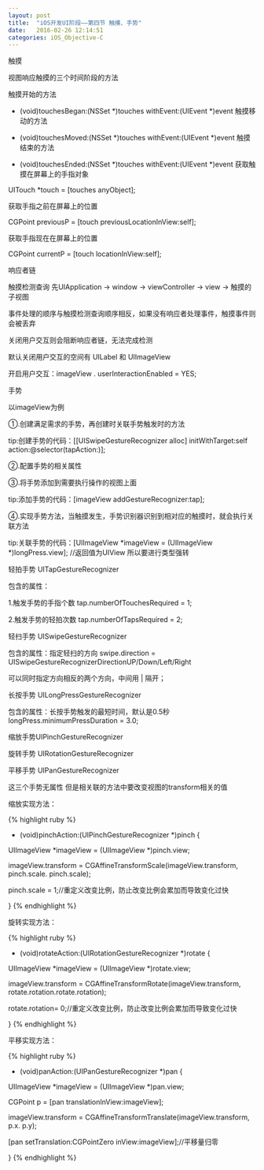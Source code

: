 ```yaml
---
layout: post
title:  "iOS开发UI阶段——第四节 触摸、手势"
date:   2016-02-26 12:14:51
categories: iOS_Objective-C
---
```


触摸

视图响应触摸的三个时间阶段的方法

触摸开始的方法

- (void)touchesBegan:(NSSet *)touches withEvent:(UIEvent *)event
触摸移动的方法

- (void)touchesMoved:(NSSet *)touches withEvent:(UIEvent *)event
触摸结束的方法

- (void)touchesEnded:(NSSet *)touches withEvent:(UIEvent *)event
获取触摸在屏幕上的手指对象

UITouch *touch = [touches anyObject];

获取手指之前在屏幕上的位置

CGPoint previousP = [touch previousLocationInView:self];

获取手指现在在屏幕上的位置

CGPoint currentP = [touch locationInView:self];



响应者链

触摸检测查询 先UIApplication -> window -> viewController -> view -> 触摸的子视图

事件处理的顺序与触摸检测查询顺序相反，如果没有响应者处理事件，触摸事件则会被丢弃

关闭用户交互则会阻断响应者链，无法完成检测

默认关闭用户交互的空间有 UILabel 和 UIImageView

开启用户交互：imageView . userInteractionEnabled = YES;



手势

以imageView为例

①.创建满足需求的手势，再创建时关联手势触发时的方法

tip:创建手势的代码：[[UISwipeGestureRecognizer alloc] initWithTarget:self action:@selector(tapAction:)];

②.配置手势的相关属性

③.将手势添加到需要执行操作的视图上面

tip:添加手势的代码：[imageView addGestureRecognizer:tap];

④.实现手势方法，当触摸发生，手势识别器识别到相对应的触摸时，就会执行关联方法

tip:关联手势的代码：[UIImageView *imageView = (UIImageView *)longPress.view]; //返回值为UIView 所以要进行类型强转

轻拍手势 UITapGestureRecognizer

包含的属性：

1.触发手势的手指个数  tap.numberOfTouchesRequired = 1;

2.触发手势的轻拍次数  tap.numberOfTapsRequired = 2;

轻扫手势 UISwipeGestureRecognizer

包含的属性：指定轻扫的方向 swipe.direction = UISwipeGestureRecognizerDirectionUP/Down/Left/Right

可以同时指定方向相反的两个方向，中间用 | 隔开；

长按手势 UILongPressGestureRecognizer

包含的属性：长按手势触发的最短时间，默认是0.5秒 longPress.minimumPressDuration = 3.0;

缩放手势UIPinchGestureRecognizer

旋转手势 UIRotationGestureRecognizer

平移手势 UIPanGestureRecognizer

这三个手势无属性 但是相关联的方法中要改变视图的transform相关的值

缩放实现方法：

{% highlight ruby %}
- (void)pinchAction:(UIPinchGestureRecognizer *)pinch {

UIImageView *imageView = (UIImageView *)pinch.view;

imageView.transform = CGAffineTransformScale(imageView.transform, pinch.scale. pinch.scale);

pinch.scale = 1;//重定义改变比例，防止改变比例会累加而导致变化过快

}
{% endhighlight %}

旋转实现方法：

{% highlight ruby %}
- (void)rotateAction:(UIRotationGestureRecognizer *)rotate {

UIImageView *imageView = (UIImageView *)rotate.view;

imageView.transform = CGAffineTransformRotate(imageView.transform, rotate.rotation.rotate.rotation);

rotate.rotation= 0;//重定义改变比例，防止改变比例会累加而导致变化过快

}
{% endhighlight %}

平移实现方法：

{% highlight ruby %}
- (void)panAction:(UIPanGestureRecognizer *)pan {

UIImageView *imageView = (UIImageView *)pan.view;

CGPoint p = [pan translationInView:imageView];

imageView.transform = CGAffineTransformTranslate(imageView.transform, p.x. p.y);

[pan setTranslation:CGPointZero inView:imageView];//平移量归零

}
{% endhighlight %}
